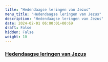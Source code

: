 ```yaml
---
title: "Hedendaagse leringen van Jezus"
menu_title: "Hedendaagse leringen van Jezus"
description: "Hedendaagse leringen van Jezus"
date: 2024-02-01 06:00:01+00:69
draft: False
hidden: False
weight: 10
---
```

### [Hedendaagse leringen van Jezus](/3-nl-jesus-messages/3-5-nl-jesus-cont-teachings/)

